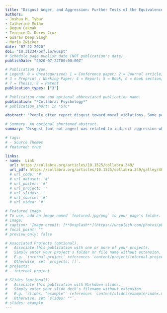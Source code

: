 ```yaml
---
title: "Disgust Anger, and Aggression: Further Tests of the Equivalence of Moral Emotions"
authors:
- Joshua M. Tybur
- Catherine Molho
- Begum Cakmak 
- Terence D. Dores Cruz
- Guarav Deep Singh
- Maria Zwicker
date: "07-22-2020"
doi: "10.31234/osf.io/wuspt"
# Schedule page publish date (NOT publication's date).
publishDate: "2020-07-22T00:00:00Z"

# Publication type.
# Legend: 0 = Uncategorized; 1 = Conference paper; 2 = Journal article;
# 3 = Preprint / Working Paper; 4 = Report; 5 = Book; 6 = Book section;
# 7 = Thesis; 8 = Patent
publication_types: ["3"]

# Publication name and optional abbreviated publication name.
publication: "*Collabra: Psychology*"
# publication_short: In *STC*

abstract: "People often report disgust toward moral violations. Some perspectives posit that this disgust is indistinct from anger. Here, we replicate and extend recent work suggesting that disgust and anger toward moral violations are in fact distinct in terms of the situations in which they are activated and their correspondence with aggressive sentiments. We tested three hypotheses concerning emotional responses to moral violations: (1) disgust is associated with lower-cost, indirectly aggressive motives (e.g., gossip and social exclusion), whereas anger is associated with higher-cost, directly aggressive motives (e.g., physical violence); (2) disgust is higher toward violations affecting others than it is toward violations affecting the self, and anger is higher toward violations affecting the self than it is toward violations affecting others; and (3) abilities to inflict costs on or withhold benefits from others (measured via physical strength and physical attractiveness, respectively) relate to anger, but not to disgust. These hypotheses were tested in a within-subjects study in which 233 participants came to the lab twice and reported their emotional responses and aggressive sentiments toward self-targeting and other-targeting moral violations. Participants’ upper body strength and physical attractiveness were also measured with a dynamometer and photograph ratings, respectively. The first two hypotheses were supported – disgust (but not anger) was related to indirect aggression whereas anger (but not disgust) was related to direct aggression, and disgust was higher toward other-targeting violations whereas anger was higher toward self-targeting violations. However, physical strength and physical attractiveness were unrelated to anger or disgust or to endorsements of direct or indirect aggression."

# Summary. An optional shortened abstract.
summary: "Disgust (but not anger) was related to indirect aggression whereas anger (but not disgust) was related to direct aggression, and disgust was higher toward other-targeting violations whereas anger was higher toward self-targeting violations."

# tags:
# - Source Themes
# featured: true

links:
- name:  Link
  url: https://collabra.org/articles/10.1525/collabra.349/
  url_pdf: https://collabra.org/articles/10.1525/collabra.349/galley/405/download/
  # url_code: '#'
  # url_dataset: '#'
  # url_poster: '#'
  # url_project: ''
  # url_slides: ''
  # url_source: '#'
  # url_video: '#'

# Featured image
# To use, add an image named `featured.jpg/png` to your page's folder. 
# image:
# caption: 'Image credit: [**Unsplash**](https://unsplash.com/photos/pLCdAaMFLTE)'
# focal_point: ""
# preview_only: false

# Associated Projects (optional).
#   Associate this publication with one or more of your projects.
#   Simply enter your project's folder or file name without extension.
#   E.g. `internal-project` references `content/project/internal-project/index.md`.
#   Otherwise, set `projects: []`.
# projects:
# - internal-project

# Slides (optional).
#   Associate this publication with Markdown slides.
#   Simply enter your slide deck's filename without extension.
#   E.g. `slides: "example"` references `content/slides/example/index.md`.
#   Otherwise, set `slides: ""`.
# slides: example
---
```


